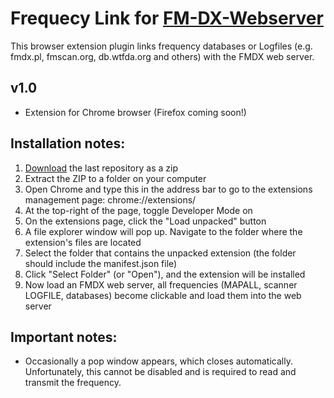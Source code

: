 # Frequecy Link for [FM-DX-Webserver](https://github.com/NoobishSVK/fm-dx-webserver)

This browser extension plugin links frequency databases or Logfiles (e.g. fmdx.pl, fmscan.org, db.wtfda.org and others) with the FMDX web server.

## v1.0
- Extension for Chrome browser (Firefox coming soon!)

## Installation notes:

1. [Download](https://github.com/Highpoint2000/FrequencyLink/releases) the last repository as a zip
2. Extract the ZIP to a folder on your computer
3. Open Chrome and type this in the address bar to go to the extensions management page: chrome://extensions/
4. At the top-right of the page, toggle Developer Mode on
5. On the extensions page, click the "Load unpacked" button
6. A file explorer window will pop up. Navigate to the folder where the extension's files are located
7. Select the folder that contains the unpacked extension (the folder should include the manifest.json file)
8. Click "Select Folder" (or "Open"), and the extension will be installed
9. Now load an FMDX web server, all frequencies (MAPALL, scanner LOGFILE, databases) become clickable and load them into the web server

## Important notes: 

- Occasionally a pop window appears, which closes automatically. Unfortunately, this cannot be disabled and is required to read and transmit the frequency.


